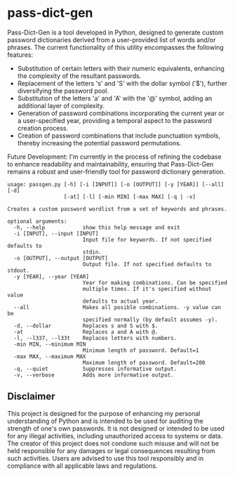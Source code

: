 # pass-dict-gen
Pass-Dict-Gen is a tool developed in Python, designed to generate custom password dictionaries derived from a user-provided list of words and/or phrases. The current functionality of this utility encompasses the following features:
- Substitution of certain letters with their numeric equivalents, enhancing the complexity of the resultant passwords.
- Replacement of the letters 's' and 'S' with the dollar symbol ('$'), further diversifying the password pool.
- Substitution of the letters 'a' and 'A' with the '@' symbol, adding an additional layer of complexity.
- Generation of password combinations incorporating the current year or a user-specified year, providing a temporal aspect to the password creation process.
- Creation of password combinations that include punctuation symbols, thereby increasing the potential password permutations.

Future Development:
I'm currently in the process of refining the codebase to enhance readability and maintainability, ensuring that Pass-Dict-Gen remains a robust and user-friendly tool for password dictionary generation.
```
usage: passgen.py [-h] [-i [INPUT]] [-o [OUTPUT]] [-y [YEAR]] [--all] [-d]
                  [-at] [-l] [-min MIN] [-max MAX] [-q | -v]

Creates a custom password wordlist from a set of keywords and phrases.

optional arguments:
  -h, --help            show this help message and exit
  -i [INPUT], --input [INPUT]
                        Input file for keywords. If not specified defaults to
                        stdin.
  -o [OUTPUT], --output [OUTPUT]
                        Output file. If not specified defaults to stdout.
  -y [YEAR], --year [YEAR]
                        Year for making combinations. Can be specified
                        multiple times. If it's specified without value
                        defaults to actual year.
  --all                 Makes all posible combinations. -y value can be
                        specified normally (by default assumes -y).
  -d, --dollar          Replaces s and S with $.
  -at                   Replaces a and A with @.
  -l, --l337, --l33t    Replaces letters with numbers.
  -min MIN, --minimum MIN
                        Minimum length of password. Default=1
  -max MAX, --maximum MAX
                        Maximum length of password. Default=200
  -q, --quiet           Suppresses informative output.
  -v, --verbose         Adds more informative output.
```
## Disclaimer
This project is designed for the purpose of enhancing my personal understanding of Python and is intended to be used for auditing the strength of one's own passwords. It is not designed or intended to be used for any illegal activities, including unauthorized access to systems or data. The creator of this project does not condone such misuse and will not be held responsible for any damages or legal consequences resulting from such activities. Users are advised to use this tool responsibly and in compliance with all applicable laws and regulations.
